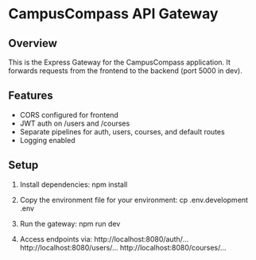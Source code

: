 # CampusCompass API Gateway

## Overview
This is the Express Gateway for the CampusCompass application. It forwards requests from the frontend to the backend (port 5000 in dev).

## Features
- CORS configured for frontend
- JWT auth on /users and /courses
- Separate pipelines for auth, users, courses, and default routes
- Logging enabled

## Setup
1. Install dependencies:
   npm install

2. Copy the environment file for your environment:
   cp .env.development .env

3. Run the gateway:
   npm run dev

4. Access endpoints via:
   http://localhost:8080/auth/...
   http://localhost:8080/users/...
   http://localhost:8080/courses/...
